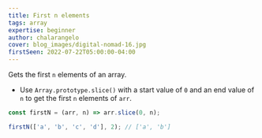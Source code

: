 ```yaml
---
title: First n elements
tags: array
expertise: beginner
author: chalarangelo
cover: blog_images/digital-nomad-16.jpg
firstSeen: 2022-07-22T05:00:00-04:00
---
```


Gets the first `n` elements of an array.

- Use `Array.prototype.slice()` with a start value of `0` and an end value of `n` to get the first `n` elements of `arr`.

```js
const firstN = (arr, n) => arr.slice(0, n);
```

```js
firstN(['a', 'b', 'c', 'd'], 2); // ['a', 'b']
```
